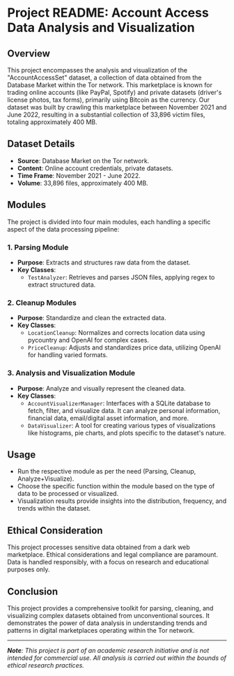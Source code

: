 # Project README: Account Access Data Analysis and Visualization

## Overview
This project encompasses the analysis and visualization of the "AccountAccessSet" dataset, a collection of data obtained from the Database Market within the Tor network. This marketplace is known for trading online accounts (like PayPal, Spotify) and private datasets (driver's license photos, tax forms), primarily using Bitcoin as the currency. Our dataset was built by crawling this marketplace between November 2021 and June 2022, resulting in a substantial collection of 33,896 victim files, totaling approximately 400 MB.

## Dataset Details
- **Source**: Database Market on the Tor network.
- **Content**: Online account credentials, private datasets.
- **Time Frame**: November 2021 - June 2022.
- **Volume**: 33,896 files, approximately 400 MB.

## Modules
The project is divided into four main modules, each handling a specific aspect of the data processing pipeline:

### 1. Parsing Module
- **Purpose**: Extracts and structures raw data from the dataset.
- **Key Classes**:
  - `TestAnalyzer`: Retrieves and parses JSON files, applying regex to extract structured data.

### 2. Cleanup Modules
- **Purpose**: Standardize and clean the extracted data.
- **Key Classes**:
  - `LocationCleanup`: Normalizes and corrects location data using pycountry and OpenAI for complex cases.
  - `PriceCleanup`: Adjusts and standardizes price data, utilizing OpenAI for handling varied formats.

### 3. Analysis and Visualization Module
- **Purpose**: Analyze and visually represent the cleaned data.
- **Key Classes**:
  - `AccountVisualizerManager`: Interfaces with a SQLite database to fetch, filter, and visualize data. It can analyze personal information, financial data, email/digital asset information, and more.
  - `DataVisualizer`: A tool for creating various types of visualizations like histograms, pie charts, and plots specific to the dataset's nature.

## Usage
- Run the respective module as per the need (Parsing, Cleanup, Analyze+Visualize).
- Choose the specific function within the module based on the type of data to be processed or visualized.
- Visualization results provide insights into the distribution, frequency, and trends within the dataset.

## Ethical Consideration
This project processes sensitive data obtained from a dark web marketplace. Ethical considerations and legal compliance are paramount. Data is handled responsibly, with a focus on research and educational purposes only.

## Conclusion
This project provides a comprehensive toolkit for parsing, cleaning, and visualizing complex datasets obtained from unconventional sources. It demonstrates the power of data analysis in understanding trends and patterns in digital marketplaces operating within the Tor network.

---

_**Note**: This project is part of an academic research initiative and is not intended for commercial use. All analysis is carried out within the bounds of ethical research practices._